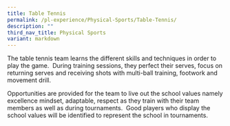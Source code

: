 ```yaml
---
title: Table Tennis
permalink: /pl-experience/Physical-Sports/Table-Tennis/
description: ""
third_nav_title: Physical Sports
variant: markdown
---
```

The table tennis team learns the different skills and techniques in order to play the game.  During training sessions, they perfect their serves, focus on returning serves and receiving shots with multi-ball training, footwork and movement drill.

Opportunities are provided for the team to live out the school values namely excellence mindset, adaptable, respect as they train with their team members as well as during tournaments.  Good players who display the school values will be identified to represent the school in tournaments.